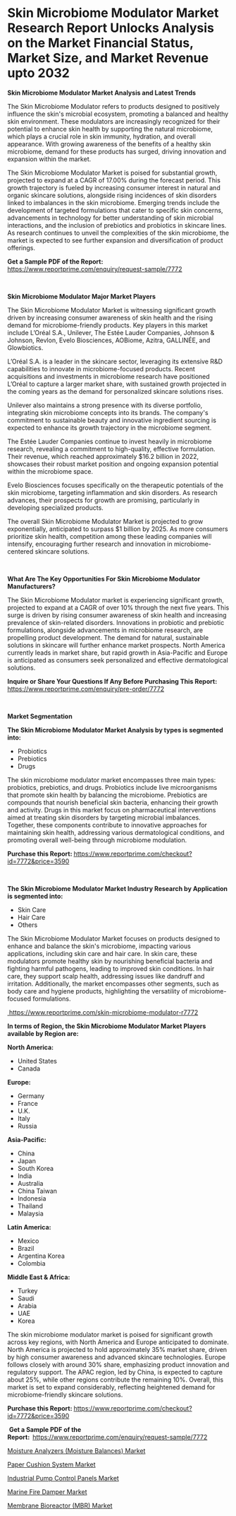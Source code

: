<p><h1>Skin Microbiome Modulator Market Research Report Unlocks Analysis on the Market Financial Status, Market Size, and Market Revenue upto 2032</h1></p><p><strong>Skin Microbiome Modulator Market Analysis and Latest Trends</strong></p>
<p><p>The Skin Microbiome Modulator refers to products designed to positively influence the skin's microbial ecosystem, promoting a balanced and healthy skin environment. These modulators are increasingly recognized for their potential to enhance skin health by supporting the natural microbiome, which plays a crucial role in skin immunity, hydration, and overall appearance. With growing awareness of the benefits of a healthy skin microbiome, demand for these products has surged, driving innovation and expansion within the market.</p><p>The Skin Microbiome Modulator Market is poised for substantial growth, projected to expand at a CAGR of 17.00% during the forecast period. This growth trajectory is fueled by increasing consumer interest in natural and organic skincare solutions, alongside rising incidences of skin disorders linked to imbalances in the skin microbiome. Emerging trends include the development of targeted formulations that cater to specific skin concerns, advancements in technology for better understanding of skin microbial interactions, and the inclusion of prebiotics and probiotics in skincare lines. As research continues to unveil the complexities of the skin microbiome, the market is expected to see further expansion and diversification of product offerings.</p></p>
<p><strong>Get a Sample PDF of the Report:&nbsp;</strong> <a href="https://www.reportprime.com/enquiry/request-sample/7772?utm_campaign=950&utm_medium=2&utm_source=Github&utm_content=ia&utm_term=19032025&utm_id=skin-microbiome-modulator">https://www.reportprime.com/enquiry/request-sample/7772</a></p>
<p>&nbsp;</p>
<p><strong>Skin Microbiome Modulator Major Market Players</strong></p>
<p><p>The Skin Microbiome Modulator Market is witnessing significant growth driven by increasing consumer awareness of skin health and the rising demand for microbiome-friendly products. Key players in this market include L’Oréal S.A., Unilever, The Estée Lauder Companies, Johnson & Johnson, Revlon, Evelo Biosciences, AOBiome, Azitra, GALLINÉE, and Glowbiotics.</p><p>L’Oréal S.A. is a leader in the skincare sector, leveraging its extensive R&D capabilities to innovate in microbiome-focused products. Recent acquisitions and investments in microbiome research have positioned L’Oréal to capture a larger market share, with sustained growth projected in the coming years as the demand for personalized skincare solutions rises.</p><p>Unilever also maintains a strong presence with its diverse portfolio, integrating skin microbiome concepts into its brands. The company's commitment to sustainable beauty and innovative ingredient sourcing is expected to enhance its growth trajectory in the microbiome segment.</p><p>The Estée Lauder Companies continue to invest heavily in microbiome research, revealing a commitment to high-quality, effective formulation. Their revenue, which reached approximately $16.2 billion in 2022, showcases their robust market position and ongoing expansion potential within the microbiome space.</p><p>Evelo Biosciences focuses specifically on the therapeutic potentials of the skin microbiome, targeting inflammation and skin disorders. As research advances, their prospects for growth are promising, particularly in developing specialized products.</p><p>The overall Skin Microbiome Modulator Market is projected to grow exponentially, anticipated to surpass $1 billion by 2025. As more consumers prioritize skin health, competition among these leading companies will intensify, encouraging further research and innovation in microbiome-centered skincare solutions.</p></p>
<p>&nbsp;</p>
<p><strong>What Are The Key Opportunities For Skin Microbiome Modulator Manufacturers?</strong></p>
<p><p>The Skin Microbiome Modulator market is experiencing significant growth, projected to expand at a CAGR of over 10% through the next five years. This surge is driven by rising consumer awareness of skin health and increasing prevalence of skin-related disorders. Innovations in probiotic and prebiotic formulations, alongside advancements in microbiome research, are propelling product development. The demand for natural, sustainable solutions in skincare will further enhance market prospects. North America currently leads in market share, but rapid growth in Asia-Pacific and Europe is anticipated as consumers seek personalized and effective dermatological solutions.</p></p>
<p><strong>Inquire or Share Your Questions If Any Before Purchasing This Report:</strong> <a href="https://www.reportprime.com/enquiry/pre-order/7772?utm_campaign=950&utm_medium=2&utm_source=Github&utm_content=ia&utm_term=19032025&utm_id=skin-microbiome-modulator">https://www.reportprime.com/enquiry/pre-order/7772</a></p>
<p>&nbsp;</p>
<p><strong>Market Segmentation</strong></p>
<p><strong>The Skin Microbiome Modulator Market Analysis by types is segmented into:</strong></p>
<p><ul><li>Probiotics</li><li>Prebiotics</li><li>Drugs</li></ul></p>
<p><p>The skin microbiome modulator market encompasses three main types: probiotics, prebiotics, and drugs. Probiotics include live microorganisms that promote skin health by balancing the microbiome. Prebiotics are compounds that nourish beneficial skin bacteria, enhancing their growth and activity. Drugs in this market focus on pharmaceutical interventions aimed at treating skin disorders by targeting microbial imbalances. Together, these components contribute to innovative approaches for maintaining skin health, addressing various dermatological conditions, and promoting overall well-being through microbiome modulation.</p></p>
<p><strong>Purchase this Report:&nbsp;</strong><a href="https://www.reportprime.com/checkout?id=7772&price=3590&utm_campaign=950&utm_medium=2&utm_source=Github&utm_content=ia&utm_term=19032025&utm_id=skin-microbiome-modulator">https://www.reportprime.com/checkout?id=7772&price=3590</a></p>
<p>&nbsp;</p>
<p><strong>The Skin Microbiome Modulator Market Industry Research by Application is segmented into:</strong></p>
<p><ul><li>Skin Care</li><li>Hair Care</li><li>Others</li></ul></p>
<p><p>The Skin Microbiome Modulator Market focuses on products designed to enhance and balance the skin's microbiome, impacting various applications, including skin care and hair care. In skin care, these modulators promote healthy skin by nourishing beneficial bacteria and fighting harmful pathogens, leading to improved skin conditions. In hair care, they support scalp health, addressing issues like dandruff and irritation. Additionally, the market encompasses other segments, such as body care and hygiene products, highlighting the versatility of microbiome-focused formulations.</p></p>
<p><a href="https://www.reportprime.com/skin-microbiome-modulator-r7772?utm_campaign=950&utm_medium=2&utm_source=Github&utm_content=ia&utm_term=19032025&utm_id=skin-microbiome-modulator">&nbsp;https://www.reportprime.com/skin-microbiome-modulator-r7772</a></p>
<p><strong>In terms of Region, the Skin Microbiome Modulator Market Players available by Region are:</strong></p>
<p>
    <p> <strong> North America: </strong>
        <ul>
            <li>United States</li>
            <li>Canada</li>
        </ul>
        </p> 
    <p> <strong> Europe: </strong>
        <ul>
            <li>Germany</li>
            <li>France</li>
            <li>U.K.</li>
            <li>Italy</li>
            <li>Russia</li>
        </ul>
        </p> 
    <p> <strong> Asia-Pacific: </strong>
        <ul>
            <li>China</li>
            <li>Japan</li>
            <li>South Korea</li>
            <li>India</li>
            <li>Australia</li>
            <li>China Taiwan</li>
            <li>Indonesia</li>
            <li>Thailand</li>
            <li>Malaysia</li>
        </ul>
        </p> 
    <p> <strong> Latin America: </strong>
        <ul>
            <li>Mexico</li>
            <li>Brazil</li>
            <li>Argentina Korea</li>
            <li>Colombia</li>
        </ul>
        </p> 
    <p> <strong> Middle East & Africa: </strong>
        <ul>
            <li>Turkey</li>
            <li>Saudi</li>
            <li>Arabia</li>
            <li>UAE</li>
            <li>Korea</li>
        </ul>
    </p>
    </p>
<p><p>The skin microbiome modulator market is poised for significant growth across key regions, with North America and Europe anticipated to dominate. North America is projected to hold approximately 35% market share, driven by high consumer awareness and advanced skincare technologies. Europe follows closely with around 30% share, emphasizing product innovation and regulatory support. The APAC region, led by China, is expected to capture about 25%, while other regions contribute the remaining 10%. Overall, this market is set to expand considerably, reflecting heightened demand for microbiome-friendly skincare solutions.</p></p>
<p><strong>Purchase this Report: </strong><a href="https://www.reportprime.com/checkout?id=7772&price=3590&utm_campaign=950&utm_medium=2&utm_source=Github&utm_content=ia&utm_term=19032025&utm_id=skin-microbiome-modulator">https://www.reportprime.com/checkout?id=7772&price=3590</a></p>
<p>&nbsp;<strong>Get a Sample PDF of the Report:&nbsp;&nbsp;</strong><a href="https://www.reportprime.com/enquiry/request-sample/7772?utm_campaign=950&utm_medium=2&utm_source=Github&utm_content=ia&utm_term=19032025&utm_id=skin-microbiome-modulator">https://www.reportprime.com/enquiry/request-sample/7772</a></p>
<p><strong></strong></p>
<p><p><a href="https://github.com/giulyankela/Market-Research-Report-List-1/blob/main/moisture-analyzers-moisture-balances-market.md?utm_campaign=950&utm_medium=2&utm_source=Github&utm_content=ia&utm_term=19032025&utm_id=skin-microbiome-modulator">Moisture Analyzers (Moisture Balances) Market</a></p><p><a href="https://github.com/aaryaheron0c/Market-Research-Report-List-1/blob/main/paper-cushion-system-market.md?utm_campaign=950&utm_medium=2&utm_source=Github&utm_content=ia&utm_term=19032025&utm_id=skin-microbiome-modulator">Paper Cushion System Market</a></p><p><a href="https://github.com/kaidaloeckf7/Market-Research-Report-List-1/blob/main/industrial-pump-control-panels-market.md?utm_campaign=950&utm_medium=2&utm_source=Github&utm_content=ia&utm_term=19032025&utm_id=skin-microbiome-modulator">Industrial Pump Control Panels Market</a></p><p><a href="https://github.com/theyasnare5w/Market-Research-Report-List-1/blob/main/marine-fire-damper-market.md?utm_campaign=950&utm_medium=2&utm_source=Github&utm_content=ia&utm_term=19032025&utm_id=skin-microbiome-modulator">Marine Fire Damper Market</a></p><p><a href="https://github.com/nacarnzina/Market-Research-Report-List-1/blob/main/membrane-bioreactor-mbr-market.md?utm_campaign=950&utm_medium=2&utm_source=Github&utm_content=ia&utm_term=19032025&utm_id=skin-microbiome-modulator">Membrane Bioreactor (MBR) Market</a></p></p>